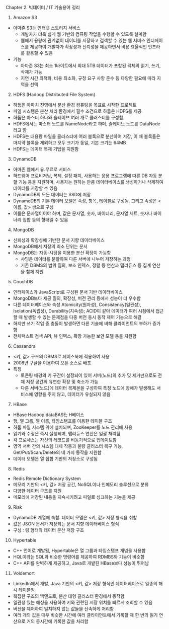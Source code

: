 Chapter 2. 빅데이터 / IT 기술용어 정리



1. Amazon S3

- 아마존 S3는 인터넷 스토리지 서비스
  - 개발자가 더욱 쉽게 웹 기반의 컴퓨팅 작업을 수행할 수 있도록 설계함
  - 웹에서 용량에 관계없이 데이터를 저장하고 검색할 수 있는 웹 서비스 인터페이스를 제공하여 개발자가 확장성과 신뢰성을 제공하면서 비용 효율적인 인프라를 활용할 수 있음
- 기능
  - 아마존 S3는 최소 1바이트에서 최대 5TB 데이터가 포함된 객체의 읽기, 쓰기, 삭제가 가능
  - 지연 시간 최적화, 비용 최소화, 규정 요구 사항 준수 등 다양한 필요에 따라 지역을 선택



2. HDFS (Hadoop Distributed File System)

- 하둡은 아파치 진영에서 분산 환경 컴퓨팅을 목표로 시작한 프로젝트
- 파일 시스템은 분산 처리 환경에서 필수 조건으로 하둡은 HDFS를 제공
- 하둡은 마스터 하나와 슬레이브 여러 개로 클러스터를 구성함
- HDFS에서는 마스터 노드를 NameNode라고 하며, 슬레이브 노드를 DataNode라고 함
- HDFS는 대용량 파일을 클러스터에 여러 블록으로 분산하여 저장, 이 때 블록들은 마지막 블록을 제외하고 모두 크기가 동일, 기본 크기는 64MB
- HDFS는 데이터 복제 기법을 지원함



3. DynamoDB

- 아마존 웹에서 유.무료로 서비스
- 하드웨어 프로비저닝, 복제, 설정 패치, 사용하는 응용 프로그램에 따른 DB 자동 분할 기능 등을 지원하며, 사용자는 원하는 만큼 데이터베이스를 생성하거나 삭제하여 데이터를 저장할 수 있음
- DynamoDB의 모든 데이터는 SSD에 저장
- DynamoDB의 기본 데이터 모델은 속성, 항목, 테이블로 구성됨. 그리고 속성은 <이름, 값> 쌍으로 구성
- 이름은 문자열이어야 하며, 값은 문자열, 숫자, 바이너리, 문자열 세트, 숫자나 바이너리 집합 등의 형태일 수 있음



4. MongoDB

- 신뢰성과 확장성에 기반한 문서 지향 데이터베이스
- MongoDB에서 저장의 최소 단위는 문서
- MongoDB는 자동-샤딩을 이용한 분산 확장이 가능함
  - 샤딩은 데이터를 분할하여 다른 서버에 나누어 저장하는 과정
  - 기존 DBMS의 범위 질의, 보조 인덱스, 정렬 등 연산과 맵리듀스 등 집계 연산을 함께 지원



5. CouchDB

- 인터페이스가 JavaScript로 구성된 문서 기반 데이터베이스
- MongoDB보다 제공 질의, 확장성, 버전 관리 등에서 성능이 더 우수함
- 다른 데이터베이스와 속성 Atomicity(원자성), Consistency(일관성), Isolation(독립성), Durability(지속성); ACID이 같아 데이터가 여러 시점에서 접근할 때 발생할 수 있는 문제점을 다중 버전 동시 동작 제어 기능으로 해결
- 하지만 쓰기 작업 중 충돌이 발생하면 다른 기술에 비해 클라이언트의 부하가 증가함
- 전체택스트 검색 API, 뷰 인덱스, 확장 가능한 보안 모델 등을 지원함



6. Cassandra

- <키, 값> 구조의 DBMS로 페이스북에 적용하여 사용
- 2008년 구글을 이용하여 오픈 소스로 배포
- 특징
  - 토큰링 배경의 키 구간이 설정되어 있어 서버(노드)의 추가 및 제거만으로도 전체 저장 공간의 유연한 확장 및 축소가 가능
  - 다른 서버(노드)에 데이터 복제본을 구성하여 특정 노드에 장애가 발생해도 서비스에 영향을 주지 않고, 데이터가 유실되지 않음



7. HBase

- HBase Hadoop dataBASE; H베이스
- 행, 열 그룹, 열 이름, 타임스탬프를 이용한 테이블 구조
- 하둡 파일 시스템 위에 설치되며, ZooKeeper를 노드 관리에 사용
- 읽기와 수정은 즉시 실행되며, 맵리듀스 연산은 일괄 처리됨
- 각 프로세스는 자신의 레코드를 비동기적으로 업데이트함
- 영역 서버 간의 시스템 대체 작동과 불량 클러스터 복구 기능, Get/Put/Scan/Delete의 네 가지 동작을 지원함
- 데이터 모델은 열 집합 기반의 저장소로 구성됨



8. Redis

- Redis Remote Dictionary System
- 메모리 기반의 <키, 값> 저장 공간, NoSQL이나 인메모리 솔루션으로 분류
- 다양한 데이터 구조를 지원
- 메모리에 저장된 내용을 지속시키려고 파일로 싱크하는 기능을 제공



9. Riak

- DynamoDB 계열에 속함. 데이터 모델은 <키, 값> 저장 형식을 취함
- 값은 JSON 문서가 저장되는 문서 지향 데이터베이스 형식
- 구성 : 링 형태의 데이터 분산 저장 구조



10. Hypertable

- C++ 언어로 개발됨, Hypertable은 열 그룹과 타임스탬프 개념을 사용함
- HQL이라는 SQL과 비슷한 명령어를 제공하여 RDMBS와 기능이 비슷함
- C++ API를 완벽하게 제공하고, Java로 개발된 HBase보다 성능이 뛰어남



11. Voldemort

- LinkedIn에서 개발, Java 기반의 <키, 값> 저장 형식인 데이터베이스로 일종의 해시 테이블임
- 복잡한 구조의 백엔드로, 분산 대형 클러스터 환경에서 동작함
- 일관성 있는 해싱을 사용하여 키와 관련된 저장 위치를 빠르게 조회할 수 있음
- 버전을 제어하여 일치하지 않는 값들을 신속하게 처리함
- 여러 개의 값을 매우 비슷한 시간에 여러 클라이언트에서 기록할 때 한 번의 읽기 연산으로 거의 동시간에 기록한 값을 처리함